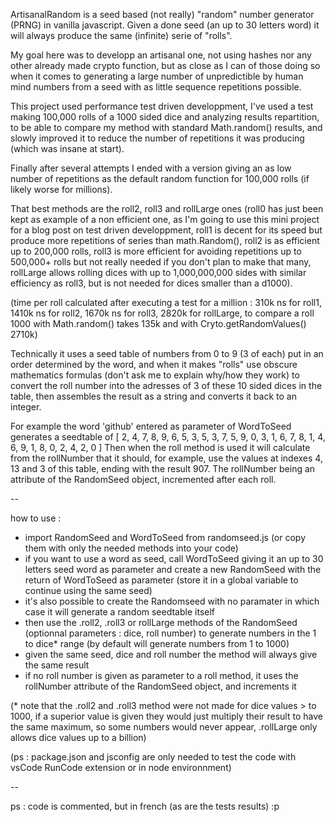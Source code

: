 ArtisanalRandom is a seed based (not really) "random" number generator (PRNG) in vanilla javascript. Given a done seed (an up to 30 letters word) it will always produce the same (infinite) serie of "rolls".

My goal here was to developp an artisanal one, not using hashes nor any other already made crypto function, but as close as I can of those doing so when it comes to generating a large number of unpredictible by human mind numbers from a seed with as little sequence repetitions possible. 

This project used performance test driven developpment, I've used a test making 100,000 rolls of a 1000 sided dice and analyzing results repartition, to be able to compare my method with standard Math.random() results, and slowly improved it to reduce the number of repetitions it was producing (which was insane at start).

Finally after several attempts I ended with a version giving an as low number of repetitions as the default random function for 100,000 rolls (if likely worse for millions).

That best methods are the roll2, roll3 and rollLarge ones (roll0 has just been kept as example of a non efficient one, as I'm going to use this mini project for a blog post on test driven developpment, roll1 is decent for its speed but produce more repetitions of series than math.Random(), roll2 is as efficient up to 200,000 rolls, roll3 is more efficient for avoiding repetitions up to 500,000+ rolls but not really needed if you don't plan to make that many, rollLarge allows rolling dices with up to 1,000,000,000 sides with similar efficiency as roll3, but is not needed for dices smaller than a d1000).

(time per roll calculated after executing a test for a million : 310k ns for roll1, 1410k ns for roll2, 1670k ns for roll3, 2820k for rollLarge, to compare a roll 1000 with Math.random() takes 135k and with Cryto.getRandomValues() 2710k)

Technically it uses a seed table of numbers from 0 to 9 (3 of each) put in an order determined by the word, and when it makes "rolls" use obscure mathematics formulas (don't ask me to explain why/how they work) to convert the roll number into the adresses of 3 of these 10 sided dices in the table, then assembles the result as a string and converts it back to an integer.

For example the word 'github' entered as parameter of WordToSeed generates a seedtable of 
[  2, 4, 7, 8, 9, 6, 5, 3, 5,
  3, 7, 5, 9, 0, 3, 1, 6, 7,
  8, 1, 4, 6, 9, 1, 8, 0, 2,
  4, 2, 0
]
Then when the roll method is used it will calculate from the rollNumber that it should, for example, use the values at indexes 4, 13 and 3 of this table, ending with the result 907.
The rollNumber being an attribute of the RandomSeed object, incremented after each roll.

--

how to use : 
 - import RandomSeed and WordToSeed from randomseed.js (or copy them with only the needed methods into your code)
 - if you want to use a word as seed, call WordToSeed giving it an up to 30 letters seed word as parameter and create a new RandomSeed with the return of WordToSeed as parameter (store it in a global variable to continue using the same seed)
 - it's also possible to create the Randomseed with no paramater in which case it will generate a random seedtable itself 
 - then use the .roll2, .roll3 or rollLarge methods of the RandomSeed (optionnal parameters : dice, roll number) to generate numbers in the 1 to dice* range (by default will generate numbers from 1 to 1000)
 - given the same seed, dice and roll number the method will always give the same result
 - if no roll number is given as parameter to a roll method, it uses the rollNumber attribute of the RandomSeed object, and increments it

 (* note that the .roll2 and .roll3 method were not made for dice values > to 1000, if a superior value is given they would just multiply their result to have the same maximum, so some numbers would never appear,  .rollLarge only allows dice values up to a billion)

 (ps : package.json and jsconfig are only needed to test the code with vsCode RunCode extension or in node environnment)

--

ps : code is commented, but in french (as are the tests results) :p
